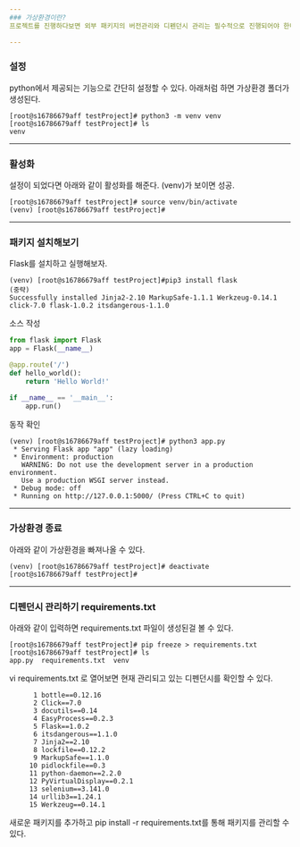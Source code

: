 ```yaml
---
### 가상환경이란?  
프로젝트를 진행하다보면 외부 패키지의 버전관리와 디펜던시 관리는 필수적으로 진행되어야 한다. 파이썬에서는 디펜던시 관리를 가상환경으로 관리를 하고 있다.

---
```

### 설정

python에서 제공되는 기능으로 간단히 설정할 수 있다. 아래처럼 하면 가상환경 폴더가 생성된다.

```
[root@s16786679aff testProject]# python3 -m venv venv
[root@s16786679aff testProject]# ls
venv
```

---
### 활성화

설정이 되었다면 아래와 같이 활성화를 해준다. (venv)가 보이면 성공.

```
[root@s16786679aff testProject]# source venv/bin/activate
(venv) [root@s16786679aff testProject]#
```

---
### 패키지 설치해보기

Flask를 설치하고 실행해보자.

```
(venv) [root@s16786679aff testProject]#pip3 install flask
(중략)
Successfully installed Jinja2-2.10 MarkupSafe-1.1.1 Werkzeug-0.14.1 click-7.0 flask-1.0.2 itsdangerous-1.1.0
```

소스 작성
```python
from flask import Flask
app = Flask(__name__)

@app.route('/')
def hello_world():
    return 'Hello World!'

if __name__ == '__main__':
    app.run()
```

동작 확인
```
(venv) [root@s16786679aff testProject]# python3 app.py
 * Serving Flask app "app" (lazy loading)
 * Environment: production
   WARNING: Do not use the development server in a production environment.
   Use a production WSGI server instead.
 * Debug mode: off
 * Running on http://127.0.0.1:5000/ (Press CTRL+C to quit)
```

---
### 가상환경 종료

아래와 같이 가상환경을 빠져나올 수 있다.
```
(venv) [root@s16786679aff testProject]# deactivate
[root@s16786679aff testProject]#
```

---
### 디펜던시 관리하기 requirements.txt

아래와 같이 입력하면 requirements.txt 파일이 생성된걸 볼 수 있다.
```
[root@s16786679aff testProject]# pip freeze > requirements.txt
[root@s16786679aff testProject]# ls
app.py  requirements.txt  venv
```

vi requirements.txt 로 열어보면 현재 관리되고 있는 디펜던시를 확인할 수 있다.
```
      1 bottle==0.12.16
      2 Click==7.0
      3 docutils==0.14
      4 EasyProcess==0.2.3
      5 Flask==1.0.2
      6 itsdangerous==1.1.0
      7 Jinja2==2.10
      8 lockfile==0.12.2
      9 MarkupSafe==1.1.0
     10 pidlockfile==0.3
     11 python-daemon==2.2.0
     12 PyVirtualDisplay==0.2.1
     13 selenium==3.141.0
     14 urllib3==1.24.1
     15 Werkzeug==0.14.1
```

새로운 패키지를 추가하고 pip install -r requirements.txt를 통해 패키지를 관리할 수 있다.
